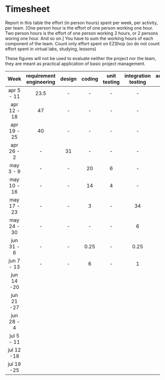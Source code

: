 # Timesheet

Report in this table the effort (in person hours) spent per week, per activity, per team.
[One person hour is the effort of one person working one hour.
Two person hours is the effort of one person working 2 hours, or 2 persons woring one hour. And so on.]
You have to sum the working hours of each component of the team.
Count only effort spent on EZShop (so do not count effort spent in virtual labs, studying, lessons)

These figures will not be used to evaluate neither the project nor the team, they are meant as practical application of basic project management.

| Week | requirement engineering | design | coding | unit testing | integration testing | acceptance testing | management | git maven |
|:-----------:|:--------:|:-----------:|:-----------:|:----------:|:------------:|:---------------:|:-------------:|:--------------:|
| apr 5 - 11 | 23.5 | - | - | - | - | - | 2 | 3 |
| apr 12 - 18| 47 |- |- | -|- | -| 2 |- |
| apr 19 - 25| 40|- | -| -|- |- |2 |- |
| apr 26 - 2 |- | 31 | - | - | - | - | 4 | - |
| may 3 - 9  |- | - | 20 | 6 | - | - | - | - |
| may 10 - 16|- | - | 14 | 4 | - | - | - | 2 |
| may 17 - 23| -|- | 3 |- |34 | -|2 |- |
| may 24 - 30| -|- |- |- |6 |- |- | -|
| jun 31 - 6 |- |- |0.25 |- |0.25 |- |- |- |
| jun 7 - 13 | -|- | 6 | - | 1 | 2.5 | - | - |
| jun 14 -20 | | | | | | | | |
| jun 21 -27 | | | | | | | | |
| jun 28 - 4 | | | | | | | | |
| jul 5 - 11 | | | | | | | | |
| jul 12 -18 | | | | | | | | |
| jul 19 -25 | | | | | | | | |
